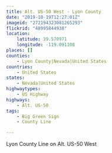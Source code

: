 ```yaml
---
title: Alt. US-50 West - Lyon County
date: "2019-10-19T12:27:01Z"
imageid: "272194323081265293"
flickrid: "48995844938"
location:
    latitude: 39.570971
    longitude: -119.091108
places: []
counties:
    - Lyon County|Nevada|United States
countries:
    - United States
states:
    - Nevada|United States
highwaytypes:
    - US Highway
highways:
    - Alt. US-50
tags:
    - Big Green Sign
    - County Line

---
```

Lyon County Line on Alt. US-50 West